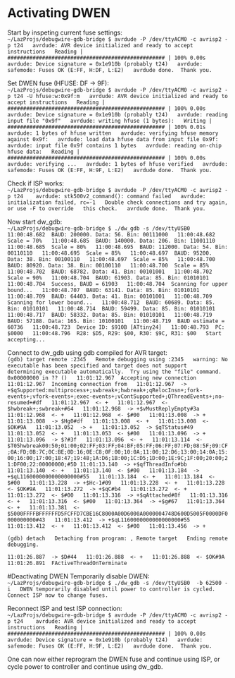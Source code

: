# Activating DWEN
Start by inspeting current fuse settings:  
`~/LazProjs/debugwire-gdb-bridge $ avrdude -P /dev/ttyACM0 -c avrisp2 -p t24  
avrdude: AVR device initialized and ready to accept instructions  
Reading | ################################################## | 100% 0.00s  
avrdude: Device signature = 0x1e910b (probably t24)  
avrdude: safemode: Fuses OK (E:FF, H:DF, L:E2)  
avrdude done.  Thank you.`  

Set DWEN fuse (HFUSE: DF -> 9F):  
`~/LazProjs/debugwire-gdb-bridge $ avrdude -P /dev/ttyACM0 -c avrisp2 -p t24 -U hfuse:w:0x9f:m  
avrdude: AVR device initialized and ready to accept instructions  
Reading | ################################################## | 100% 0.00s  
avrdude: Device signature = 0x1e910b (probably t24)  
avrdude: reading input file "0x9f"  
avrdude: writing hfuse (1 bytes):  
Writing | ################################################## | 100% 0.01s  
avrdude: 1 bytes of hfuse written  
avrdude: verifying hfuse memory against 0x9f:  
avrdude: load data hfuse data from input file 0x9f:  
avrdude: input file 0x9f contains 1 bytes  
avrdude: reading on-chip hfuse data:  
Reading | ################################################## | 100% 0.00s  
avrdude: verifying ...  
avrdude: 1 bytes of hfuse verified  
avrdude: safemode: Fuses OK (E:FF, H:9F, L:E2)  
avrdude done.  Thank you.`

Check if ISP works:  
`~/LazProjs/debugwire-gdb-bridge $ avrdude -P /dev/ttyACM0 -c avrisp2 -p t24   
avrdude: stk500v2_command(): command failed  
avrdude: initialization failed, rc=-1  
         Double check connections and try again, or use -F to override  
         this check.  
avrdude done.  Thank you.`

Now start dw_gdb:  
`~/LazProjs/debugwire-gdb-bridge $ ./dw_gdb -s /dev/ttyUSB0   
11:00:48.682  BAUD: 200000. Data: 56. Bin: 00111000  
11:00:48.682  Scale = 70%  
11:00:48.685  BAUD: 140000. Data: 206. Bin: 11001110  
11:00:48.685  Scale = 80%  
11:00:48.695  BAUD: 112000. Data: 54. Bin: 00110110  
11:00:48.695  Scale = 85%  
11:00:48.697  BAUD: 95200. Data: 38. Bin: 00100110  
11:00:48.697  Scale = 85%  
11:00:48.700  BAUD: 80920. Data: 38. Bin: 00100110  
11:00:48.700  Scale = 85%  
11:00:48.702  BAUD: 68782. Data: 41. Bin: 00101001  
11:00:48.702  Scale = 90%  
11:00:48.704  BAUD: 61903. Data: 85. Bin: 01010101  
11:00:48.704  Success, BAUD = 61903  
11:00:48.704  Scanning for upper bound...  
11:00:48.707  BAUD: 63141. Data: 85. Bin: 01010101  
11:00:48.709  BAUD: 64403. Data: 41. Bin: 00101001  
11:00:48.709  Scanning for lower bound...  
11:00:48.712  BAUD: 60689. Data: 85. Bin: 01010101  
11:00:48.714  BAUD: 59499. Data: 85. Bin: 01010101  
11:00:48.717  BAUD: 58332. Data: 85. Bin: 01010101  
11:00:48.719  BAUD: 57188. Data: 165. Bin: 10100101  
11:00:48.719  BAUD estimate = 60736  
11:00:48.723  Device ID: $910B [ATtiny24]  
11:00:48.793  PC: $0000  
11:00:48.796  R28: $D5, R29: $00, R30: $9C, R31: $00  
Start accepting...`

Connect to dw_gdb using gdb compiled for AVR target:  
`(gdb) target remote :2345  
Remote debugging using :2345  
warning: No executable has been specified and target does not support  
determining executable automatically.  Try using the "file" command.  
0x00000000 in ?? ()  
11:01:12.967  Accepting new connection  
11:01:12.967  Incoming connection from  
11:01:12.967  -> +$qSupported:multiprocess+;swbreak+;hwbreak+;qRelocInsn+;fork-events+;vfork-events+;exec-events+;vContSupported+;QThreadEvents+;no-resumed+#df  
11:01:12.967  <- +  
11:01:12.967  <- $hwbreak+;swbreak+#64  
11:01:12.968  -> +$vMustReplyEmpty#3a  
11:01:12.968  <- +  
11:01:12.968  <- $#00  
11:01:13.008  -> +  
11:01:13.008  -> $Hg0#df  
11:01:13.008  <- +  
11:01:13.008  <- $OK#9A  
11:01:13.052  -> +  
11:01:13.052  -> $qTStatus#49  
11:01:13.052  <- +  
11:01:13.053  <- $#00  
11:01:13.096  -> +  
11:01:13.096  -> $?#3f  
11:01:13.096  <- +  
11:01:13.114  <-  $T05hwbreak00:50;01:00;02:FF;03:FF;04:BF;05:FF;06:FF;07:FD;08:5F;09:CF;0A:FD;0B:7C;0C:BE;0D:16;0E:C8;0F:00;10:0A;11:00;12:D6;13:00;14:0A;15:00;16:00;17:00;18:47;19:48;1A:D6;1B:00;1C:D5;1D:00;1E:9C;1F:00;20:00;21:DF00;22:00000000;#5D
11:01:13.140  -> +$qfThreadInfo#bb  
11:01:13.140  <- +  
11:01:13.140  <- $#00  
11:01:13.184  -> +$qL1160000000000000000#55  
11:01:13.184  <- +  
11:01:13.184  <- $#00  
11:01:13.228  -> +$Hc-1#09  
11:01:13.228  <- +  
11:01:13.228  <- $OK#9A  
11:01:13.272  -> +$qC#b4  
11:01:13.272  <- +  
11:01:13.272  <- $#00  
11:01:13.316  -> +$qAttached#8f  
11:01:13.316  <- +  
11:01:13.316  <- $#00  
11:01:13.364  -> +$g#67  
11:01:13.364  <- +  
11:01:13.381  <- $5000FFFFBFFFFFFD5FCFFD7CBE16C8000A00D6000A0000004748D600D5005F0000DF0000000000#43  
11:01:13.412  -> +$qL1160000000000000000#55  
11:01:13.412  <- +  
11:01:13.412  <- $#00  
11:01:13.456  -> +`

`(gdb) detach  
Detaching from program: , Remote target  
Ending remote debugging.`  

`11:01:26.887  -> $D#44  
11:01:26.888  <- +  
11:01:26.888  <- $OK#9A  
11:01:26.891  FActiveThreadOnTerminate`

#Deactivating DWEN
Temporarily disable DWEN:  
`~/LazProjs/debugwire-gdb-bridge $ ./dw_gdb -s /dev/ttyUSB0  -b 62500 -i  
DWEN temporarily disabled until power to controller is cycled.  
Connect ISP now to change fuses.`

Reconnect ISP and test ISP connection:  
`~/LazProjs/debugwire-gdb-bridge $ avrdude -P /dev/ttyACM0 -c avrisp2 -p t24   
avrdude: AVR device initialized and ready to accept instructions  
Reading | ################################################## | 100% 0.00s  
avrdude: Device signature = 0x1e910b (probably t24)  
avrdude: safemode: Fuses OK (E:FF, H:9F, L:E2)  
avrdude done.  Thank you.`

One can now either reprogram the DWEN fuse and continue using ISP, or cycle power to controller and continue using dw_gdb.

